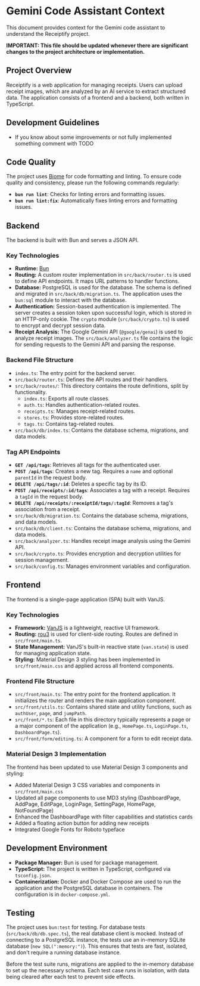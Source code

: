 
# Gemini Code Assistant Context

This document provides context for the Gemini code assistant to understand the Receiptify project.

**IMPORTANT: This file should be updated whenever there are significant changes to the project architecture or implementation.**

## Project Overview

Receiptify is a web application for managing receipts. Users can upload receipt images, which are analyzed by an AI service to extract structured data. The application consists of a frontend and a backend, both written in TypeScript.

## Development Guidelines

- If you know about some improvements or not fully implemented something comment with TODO

## Code Quality

The project uses [Biome](https://biomejs.dev/) for code formatting and linting. To ensure code quality and consistency, please run the following commands regularly:

*   **`bun run lint`**: Checks for linting errors and formatting issues.
*   **`bun run lint:fix`**: Automatically fixes linting errors and formatting issues.

## Backend

The backend is built with Bun and serves a JSON API.

### Key Technologies

*   **Runtime:** [Bun](https://bun.sh/)
*   **Routing:** A custom router implementation in `src/back/router.ts` is used to define API endpoints. It maps URL patterns to handler functions.
*   **Database:** PostgreSQL is used for the database. The schema is defined and migrated in `src/back/db/migration.ts`. The application uses the `bun:sql` module to interact with the database.
*   **Authentication:** Session-based authentication is implemented. The server creates a session token upon successful login, which is stored in an HTTP-only cookie. The `crypto` module (`src/back/crypto.ts`) is used to encrypt and decrypt session data.
*   **Receipt Analysis:** The Google Gemini API (`@google/genai`) is used to analyze receipt images. The `src/back/analyzer.ts` file contains the logic for sending requests to the Gemini API and parsing the response.

### Backend File Structure

*   `index.ts`: The entry point for the backend server.
*   `src/back/router.ts`: Defines the API routes and their handlers.
*   `src/back/routes/`: This directory contains the route definitions, split by functionality.
    *   `index.ts`: Exports all route classes.
    *   `auth.ts`: Handles authentication-related routes.
    *   `receipts.ts`: Manages receipt-related routes.
    *   `stores.ts`: Provides store-related routes.
    *   `tags.ts`: Contains tag-related routes.
*   `src/back/db/index.ts`: Contains the database schema, migrations, and data models.

### Tag API Endpoints

*   **`GET /api/tags`**: Retrieves all tags for the authenticated user.
*   **`POST /api/tags`**: Creates a new tag. Requires a `name` and optional `parentId` in the request body.
*   **`DELETE /api/tags/:id`**: Deletes a specific tag by its ID.
*   **`POST /api/receipts/:id/tags`**: Associates a tag with a receipt. Requires a `tagId` in the request body.
*   **`DELETE /api/receipts/:receiptId/tags/:tagId`**: Removes a tag's association from a receipt.
*   `src/back/db/migration.ts`: Contains the database schema, migrations, and data models.
*   `src/back/db/client.ts`: Contains the database schema, migrations, and data models.
*   `src/back/analyzer.ts`: Handles receipt image analysis using the Gemini API.
*   `src/back/crypto.ts`: Provides encryption and decryption utilities for session management.
*   `src/back/config.ts`: Manages environment variables and configuration.

## Frontend

The frontend is a single-page application (SPA) built with VanJS.

### Key Technologies

*   **Framework:** [VanJS](https://vanjs.org/) is a lightweight, reactive UI framework.
*   **Routing:** [rou3](https://github.com/lume/rou3) is used for client-side routing. Routes are defined in `src/front/main.ts`.
*   **State Management:** VanJS's built-in reactive state (`van.state`) is used for managing application state.
*   **Styling:** Material Design 3 styling has been implemented in `src/front/main.css` and applied across all frontend components.

### Frontend File Structure

*   `src/front/main.ts`: The entry point for the frontend application. It initializes the router and renders the main application component.
*   `src/front/utils.ts`: Contains shared state and utility functions, such as `authUser`, `page`, and `jumpPath`.
*   `src/front/*.ts`: Each file in this directory typically represents a page or a major component of the application (e.g., `HomePage.ts`, `LoginPage.ts`, `DashboardPage.ts`).
*   `src/front/form/editing.ts`: A component for a form to edit receipt data.

### Material Design 3 Implementation

The frontend has been updated to use Material Design 3 components and styling:
*   Added Material Design 3 CSS variables and components in `src/front/main.css`
*   Updated all page components to use MD3 styling (DashboardPage, AddPage, EditPage, LoginPage, SettingPage, HomePage, NotFoundPage)
*   Enhanced the DashboardPage with filter capabilities and statistics cards
*   Added a floating action button for adding new receipts
*   Integrated Google Fonts for Roboto typeface

## Development Environment

*   **Package Manager:** Bun is used for package management.
*   **TypeScript:** The project is written in TypeScript, configured via `tsconfig.json`.
*   **Containerization:** Docker and Docker Compose are used to run the application and the PostgreSQL database in containers. The configuration is in `docker-compose.yml`.

## Testing

The project uses `bun:test` for testing. For database tests (`src/back/db/db.spec.ts`), the real database client is mocked. Instead of connecting to a PostgreSQL instance, the tests use an in-memory SQLite database (`new SQL(":memory:")`). This ensures that tests are fast, isolated, and don't require a running database instance.

Before the test suite runs, migrations are applied to the in-memory database to set up the necessary schema. Each test case runs in isolation, with data being cleared after each test to prevent side effects.
